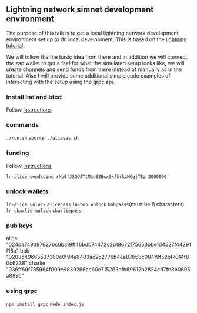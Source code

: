## Lightning network simnet development environment

The purpose of this talk is to get a local lightning network development environment set up
to do local development.  This is based on the [lightning tutorial](https://dev.lightning.community/tutorial/01-lncli/index.html).

We will follow the the basic idea from there and in addition we will connect the zap
wallet to get a feel for what the simulated setup looks like, we will create channels 
and send funds from there instead of manually as in the tutorial.
Also I will provide some additional simple code examples of interacting with the setup
using the grpc api.

### Install lnd and btcd

Follow [instructions](https://dev.lightning.community/guides/installation/)

### commands
`./run.sh`
`source ./aliases.sh`

### funding

Follow [instructions](https://dev.lightning.community/tutorial/01-lncli/index.html#funding-alice)

`ln-alice sendcoins rXo6fJSQUJTtMLd62Bcx5kfkrkzMGgjTEz 2000000`

### unlock wallets
`ln-alice unlock`
`alicepass`
`ln-bob unlock` 
`bobpasss`(must be 8 characters)
`ln-charlie unlock`
`charliepass`

### pub keys
alice "024da749d97627bc6ba19ff46bdb74472c2b18672f75653bbe1d4527f44291f18a"
bob "0208c49665537360e0f94a6403ac2c2776b4ea87b66c084f9f52bf7014f80c6238"
charlie "036ff69f785964f009e9839266ac60e715263afb69612b2824cd7fb8b0695a889c"


### using grpc

`npm install grpc`
`node index.js`